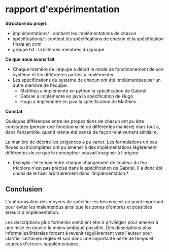 # rapport d'expérimentation

**Structure du projet :**
- implémentations/ : contient les implémentations de chacun
- spécifications/ : contient les spécifications de chacun et la spécification finale en crml
- groupe.txt : la liste des membres du groupe

**Ce que nous avons fait**

- Chaque membre de l'équipe a décrit le mode de fonctionnement de son système et les différentes parties à implémenter.
- Les spécifications du système de chacun ont été implémentées par un autre membre de l'équipe.
    - Matthieu a implémenté en python la spécification de Gabriel
    - Gabriel a implémenté en java la spécification de Hugo
    - Hugo a implémenté en java la spécification de Matthieu

**Constat**

Quelques différences entre les propositions de chacun ont pu être constatées (penser une fonctionnalité de différentes manière) mais tout a, dans l'ensemble, quand même été pensé de façon relativement similaire.

La manière de décrire les exigences a pu varier. Les formulations un peu floues ou incomplètes ont pu amener à des implémentations légèrement différentes de ce que le concepteur pouvait imaginer à l'origine.

- *Exemple* : le temps entre chaque changement de couleur du feu tricolore n'est pas précisé dans la spécification de Gabriel. Il a donc été choisi de le fixer arbitrairement dans l'implémentation.*

## Conclusion

L'uniformisation des moyens de spécifier les besoins est un point important pour éviter les malentendus ainsi que les zones d'ombres et possibles erreurs d'implémentation.

Les descriptions plus formelles semblent être à privilégier pour amener à une mise en oeuvre la moins ambiguë possible. Des descriptions plus informelles/littérales forcent à revenir régulièrement vers l'auteur pour clarifier certaines règles et son donc une importante perte de temps et sources d'erreurs supplémentaires.